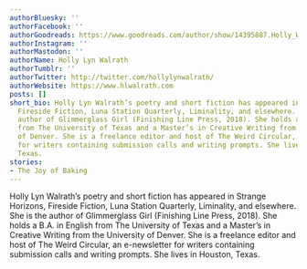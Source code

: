 ```yaml
---
authorBluesky: ''
authorFacebook: ''
authorGoodreads: https://www.goodreads.com/author/show/14395887.Holly_Walrath
authorInstagram: ''
authorMastodon: ''
authorName: Holly Lyn Walrath
authorTumblr: ''
authorTwitter: http://twitter.com/hollylynwalrath/
authorWebsite: https://www.hlwalrath.com
posts: []
short_bio: Holly Lyn Walrath’s poetry and short fiction has appeared in Strange Horizons,
  Fireside Fiction, Luna Station Quarterly, Liminality, and elsewhere. She is the
  author of Glimmerglass Girl (Finishing Line Press, 2018). She holds a B.A. in English
  from The University of Texas and a Master’s in Creative Writing from the University
  of Denver. She is a freelance editor and host of The Weird Circular, an e-newsletter
  for writers containing submission calls and writing prompts. She lives in Houston,
  Texas.
stories:
- The Joy of Baking
---
```


Holly Lyn Walrath’s poetry and short fiction has appeared in Strange Horizons, Fireside Fiction, Luna Station Quarterly, Liminality, and elsewhere. She is the author of Glimmerglass Girl (Finishing Line Press, 2018). She holds a B.A. in English from The University of Texas and a Master’s in Creative Writing from the University of Denver. She is a freelance editor and host of The Weird Circular, an e-newsletter for writers containing submission calls and writing prompts. She lives in Houston, Texas.